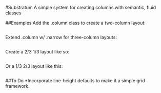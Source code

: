 #Substratum
A simple system for creating columns with semantic, fluid classes

##Examples
Add the .column class to create a two-column layout:
	<div class="column"></div>
	<div class="column last"></div>

Extend .column w/ .narrow for three-column layouts:
	<div class="column narrow"></div>
	<div class="column narrow"></div>
	<div class="column narrow last"></div>

Create a 2/3 1/3 layout like so:
	<div class="column wide"></div>
	<div class="column narrow last"></div>

Or a 1/3 2/3 layout like this:
	<div class="column narrow"></div>
	<div class="column wide last"></div>

##To Do
*Incorporate line-height defaults to make it a simple grid framework.
